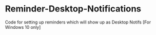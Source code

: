 # Reminder-Desktop-Notifications
Code for setting up reminders which will show up as Desktop Notifs [For Windows 10 only]
